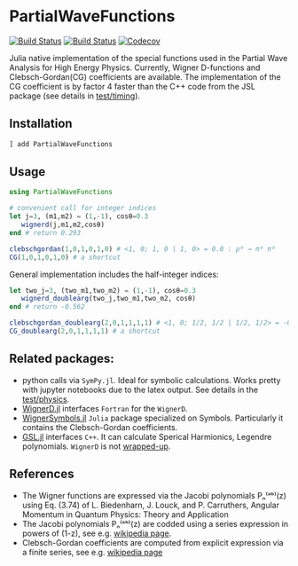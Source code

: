 # PartialWaveFunctions

[![Build Status](https://travis-ci.com/mmikhasenko/PartialWaveFunctions.jl.svg?branch=master)](https://travis-ci.com/mmikhasenko/PartialWaveFunctions.jl)
[![Build Status](https://ci.appveyor.com/api/projects/status/github/mmikhasenko/PartialWaveFunctions.jl?svg=true)](https://ci.appveyor.com/project/mmikhasenko/PartialWaveFunctions-jl)
[![Codecov](https://codecov.io/gh/mmikhasenko/PartialWaveFunctions.jl/branch/master/graph/badge.svg)](https://codecov.io/gh/mmikhasenko/PartialWaveFunctions.jl)

Julia native implementation of the special functions used in the Partial Wave Analysis for High Energy Physics. Currently, Wigner D-functions and Clebsch-Gordan(CG) coefficients are available.
The implementation of the CG coefficient is by factor 4 faster than the C++ code from the JSL package (see details in [test/timing](test/timing_different_packages.jl)).

## Installation
```julia
] add PartialWaveFunctions
```

## Usage
```julia
using PartialWaveFunctions

# convenient call for integer indices
let j=3, (m1,m2) = (1,-1), cosθ=0.3
   wignerd(j,m1,m2,cosθ)
end # return 0.293

clebschgordan(1,0,1,0,1,0) # <1, 0; 1, 0 | 1, 0> = 0.0 : ρ⁰ → π⁰ π⁰
CG(1,0,1,0,1,0) # a shortcut
```

General implementation includes the half-integer indices:
```julia
let two_j=3, (two_m1,two_m2) = (1,-1), cosθ=0.3
   wignerd_doublearg(two_j,two_m1,two_m2, cosθ)
end # return -0.562

clebschgordan_doublearg(2,0,1,1,1,1) # <1, 0; 1/2, 1/2 | 1/2, 1/2> = -0.577
CG_doublearg(2,0,1,1,1,1) # a shortcut
```

## Related packages:
 * python calls via `SymPy.jl`. Ideal for symbolic calculations. Works pretty with jupyter notebooks due to the latex output. See details in the [test/physics](https://github.com/JuliaPy/SymPy.jl/blob/master/test/test-physics.jl).
 * [WignerD.jl](https://github.com/jishnub/WignerD.jl) interfaces `Fortran` for the `WignerD`.
 * [WignerSymbols.jl](https://github.com/Jutho/WignerSymbols.jl) `Julia` package specialized on Symbols. Particularly it contains the Clebsch-Gordan coefficients.
 * [GSL.jl](https://github.com/JuliaMath/GSL.jl) interfaces `C++`. It can calculate Sperical Harmionics, Legendre polynomials. `WignerD` is not [wrapped-up](https://github.com/JuliaMath/GSL.jl/issues/66).



## References
 * The Wigner functions are expressed via the Jacobi polynomials Pₙ⁽ᵃᵇ⁾(z) using Eq. (3.74) of
    L. Biedenharn, J. Louck, and P. Carruthers, Angular Momentum in Quantum Physics: Theory and Application
 * The Jacobi polynomials Pₙ⁽ᵃᵇ⁾(z) are codded using a series expression in powers of (1-z), see e.g. [wikipedia page](https://en.wikipedia.org/wiki/Jacobi_polynomials).
 * Clebsch-Gordan coefficients are computed from explicit expression via a finite series, see e.g. [wikipedia page](https://en.wikipedia.org/wiki/Table_of_Clebsch%E2%80%93Gordan_coefficients)
